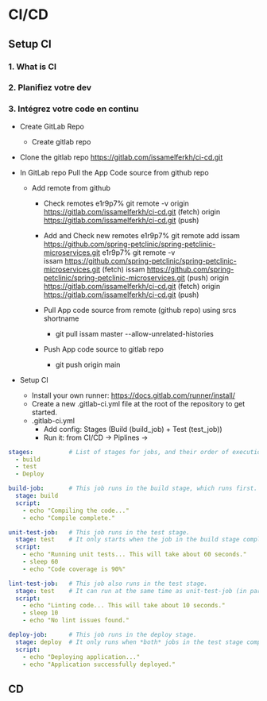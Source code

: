 # CI/CD
## Setup CI
### 1. What is CI



### 2. Planifiez votre dev

### 3. Intégrez votre code en continu
- Create GitLab Repo
  - Create gitlab repo

- Clone the gitlab repo 
https://gitlab.com/issamelferkh/ci-cd.git

- In GitLab repo Pull the App Code source from github repo
  - Add remote from github
    - Check remotes
      e1r9p7% git remote -v
      origin  https://gitlab.com/issamelferkh/ci-cd.git (fetch)
      origin  https://gitlab.com/issamelferkh/ci-cd.git (push)

    - Add and Check new remotes
      e1r9p7% git remote add issam https://github.com/spring-petclinic/spring-petclinic-microservices.git
      e1r9p7% git remote -v                                                                              
      issam   https://github.com/spring-petclinic/spring-petclinic-microservices.git (fetch)
      issam   https://github.com/spring-petclinic/spring-petclinic-microservices.git (push)
      origin  https://gitlab.com/issamelferkh/ci-cd.git (fetch)
      origin  https://gitlab.com/issamelferkh/ci-cd.git (push)

    - Pull App code source from remote (github repo) using srcs shortname
      - git pull issam master --allow-unrelated-histories

    - Push App code source to gitlab repo
      - git push origin main

- Setup CI
  - Install your own runner: https://docs.gitlab.com/runner/install/
  - Create a new .gitlab-ci.yml file at the root of the repository to get started.
  - .gitlab-ci.yml
    - Add config: Stages (Build (build_job) + Test (test_job))
    - Run it: from CI/CD -> Piplines -> 


```yaml
stages:          # List of stages for jobs, and their order of execution
  - build
  - test
  - Deploy

build-job:       # This job runs in the build stage, which runs first.
  stage: build
  script:
    - echo "Compiling the code..."
    - echo "Compile complete."

unit-test-job:   # This job runs in the test stage.
  stage: test    # It only starts when the job in the build stage completes successfully.
  script:
    - echo "Running unit tests... This will take about 60 seconds."
    - sleep 60
    - echo "Code coverage is 90%"

lint-test-job:   # This job also runs in the test stage.
  stage: test    # It can run at the same time as unit-test-job (in parallel).
  script:
    - echo "Linting code... This will take about 10 seconds."
    - sleep 10
    - echo "No lint issues found."

deploy-job:      # This job runs in the deploy stage.
  stage: deploy  # It only runs when *both* jobs in the test stage complete successfully.
  script:
    - echo "Deploying application..."
    - echo "Application successfully deployed."

```


















## CD